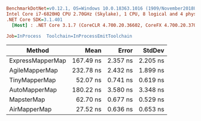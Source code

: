 ``` ini

BenchmarkDotNet=v0.12.1, OS=Windows 10.0.18363.1016 (1909/November2018Update/19H2)
Intel Core i7-6820HQ CPU 2.70GHz (Skylake), 1 CPU, 8 logical and 4 physical cores
.NET Core SDK=3.1.401
  [Host] : .NET Core 3.1.7 (CoreCLR 4.700.20.36602, CoreFX 4.700.20.37001), X64 RyuJIT

Job=InProcess  Toolchain=InProcessEmitToolchain  

```
|           Method |      Mean |    Error |   StdDev |
|----------------- |----------:|---------:|---------:|
| ExpressMapperMap | 167.49 ns | 2.357 ns | 2.205 ns |
|   AgileMapperMap | 232.78 ns | 2.432 ns | 1.899 ns |
|    TinyMapperMap |  52.07 ns | 0.741 ns | 0.619 ns |
|    AutoMapperMap | 180.22 ns | 3.580 ns | 3.348 ns |
|       MapsterMap |  62.70 ns | 0.677 ns | 0.529 ns |
|     AirMapperMap |  27.52 ns | 0.636 ns | 0.653 ns |
